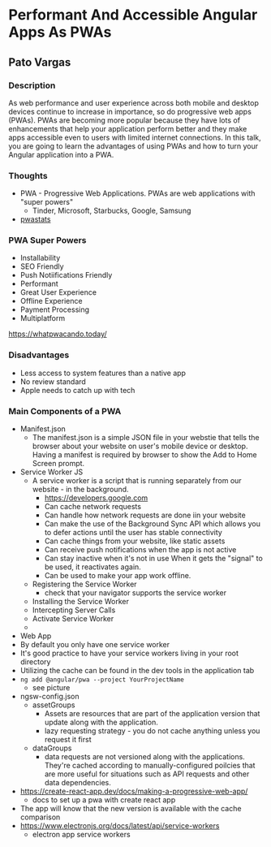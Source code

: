 # Performant And Accessible Angular Apps As PWAs

## Pato Vargas

### Description

As web performance and user experience across both mobile and desktop devices continue to increase in importance, so do progressive web apps (PWAs). PWAs are becoming more popular because they have lots of enhancements that help your application perform better and they make apps accessible even to users with limited internet connections. In this talk, you are going to learn the advantages of using PWAs and how to turn your Angular application into a PWA.

### Thoughts

- PWA - Progressive Web Applications. PWAs are web applications with "super powers"
  - Tinder, Microsoft, Starbucks, Google, Samsung
- [pwastats](https://www.pwastats.com/)

### PWA Super Powers

- Installability
- SEO Friendly
- Push Notiifications Friendly
- Performant
- Great User Experience
- Offline Experience
- Payment Processing
- Multiplatform

https://whatpwacando.today/

### Disadvantages

- Less access to system features than a native app
- No review standard
- Apple needs to catch up with tech

### Main Components of a PWA

- Manifest.json
  - The manifest.json is a simple JSON file in your webstie that tells the browser about your website on user's mobile device or desktop. Having a manifest is required by browser to show the Add to Home Screen prompt.
- Service Worker JS
  - A service worker is a script that is running separately from our website - in the background.
    - https://developers.google.com
    - Can cache network requests
    - Can handle how network requests are done iin your website
    - Can make the use of the Background Sync API which allows you to defer actions until the user has stable connectivity
    - Can cache things from your website, like static assets
    - Can receive push notifications when the app is not active
    - Can stay inactive when it's not in use When it gets the "signal" to be used, it reactivates again.
    - Can be used to make your app work offline.
  - Registering the Service Worker
    - check that your navigator supports the service worker
  - Installing the Service Worker
  - Intercepting Server Calls
  - Activate Service Worker
  -
- Web App
- By default you only have one service worker
- It's good practice to have your service workers living in your root directory
- Utilizing the cache can be found in the dev tools in the application tab
- `ng add @angular/pwa --project YourProjectName`
  - see picture
- ngsw-config.json
  - assetGroups
    - Assets are resources that are part of the application version that update along with the application.
    - lazy requesting strategy - you do not cache anything unless you request it first
  - dataGroups
    - data requests are not versioned along with the applications. They're cached according to manually-configured poilcies that are more useful for situations such as API requests and other data dependencies.
- https://create-react-app.dev/docs/making-a-progressive-web-app/
  - docs to set up a pwa with create react app
- The app will know that the new version is available with the cache comparison
- https://www.electronjs.org/docs/latest/api/service-workers
  - electron app service workers
